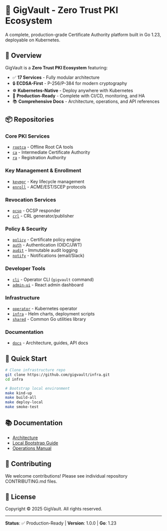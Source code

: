 # 🔐 GigVault - Zero Trust PKI Ecosystem

A complete, production-grade Certificate Authority platform built in Go 1.23, deployable on Kubernetes.

## 🌟 Overview

GigVault is a **Zero Trust PKI Ecosystem** featuring:

- ✅ **17 Services** - Fully modular architecture
- 🔒 **ECDSA-First** - P-256/P-384 for modern cryptography
- ☸️ **Kubernetes-Native** - Deploy anywhere with Kubernetes
- 🚀 **Production-Ready** - Complete with CI/CD, monitoring, and HA
- 📚 **Comprehensive Docs** - Architecture, operations, and API references

## 📦 Repositories

### Core PKI Services
- [`rootca`](https://github.com/gigvault/rootca) - Offline Root CA tools
- [`ca`](https://github.com/gigvault/ca) - Intermediate Certificate Authority
- [`ra`](https://github.com/gigvault/ra) - Registration Authority

### Key Management & Enrollment
- [`keymgr`](https://github.com/gigvault/keymgr) - Key lifecycle management
- [`enroll`](https://github.com/gigvault/enroll) - ACME/EST/SCEP protocols

### Revocation Services
- [`ocsp`](https://github.com/gigvault/ocsp) - OCSP responder
- [`crl`](https://github.com/gigvault/crl) - CRL generator/publisher

### Policy & Security
- [`policy`](https://github.com/gigvault/policy) - Certificate policy engine
- [`auth`](https://github.com/gigvault/auth) - Authentication (OIDC/JWT)
- [`audit`](https://github.com/gigvault/audit) - Immutable audit logging
- [`notify`](https://github.com/gigvault/notify) - Notifications (email/Slack)

### Developer Tools
- [`cli`](https://github.com/gigvault/cli) - Operator CLI (`gigvault` command)
- [`admin-ui`](https://github.com/gigvault/admin-ui) - React admin dashboard

### Infrastructure
- [`operator`](https://github.com/gigvault/operator) - Kubernetes operator
- [`infra`](https://github.com/gigvault/infra) - Helm charts, deployment scripts
- [`shared`](https://github.com/gigvault/shared) - Common Go utilities library

### Documentation
- [`docs`](https://github.com/gigvault/docs) - Architecture, guides, API docs

## 🚀 Quick Start

```bash
# Clone infrastructure repo
git clone https://github.com/gigvault/infra.git
cd infra

# Bootstrap local environment
make kind-up
make build-all
make deploy-local
make smoke-test
```

## 📚 Documentation

- [Architecture](https://github.com/gigvault/docs/blob/main/architecture/ARCHITECTURE.md)
- [Local Bootstrap Guide](https://github.com/gigvault/docs/blob/main/guides/BOOTSTRAP_LOCAL.md)
- [Operations Manual](https://github.com/gigvault/docs/blob/main/guides/OPSEC.md)

## 🤝 Contributing

We welcome contributions! Please see individual repository CONTRIBUTING.md files.

## 📄 License

Copyright © 2025 GigVault. All rights reserved.

---

**Status**: ✅ Production-Ready | **Version**: 1.0.0 | **Go**: 1.23

